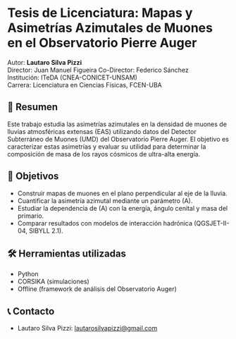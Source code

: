 # Tesis de Licenciatura: Mapas y Asimetrías Azimutales de Muones en el Observatorio Pierre Auger

Autor: **Lautaro Silva Pizzi**  
Director: Juan Manuel Figueira
Co-Director: Federico Sánchez  
Institución: ITeDA (CNEA-CONICET-UNSAM)  
Carrera: Licenciatura en Ciencias Físicas, FCEN-UBA

## 📖 Resumen

Este trabajo estudia las asimetrías azimutales en la densidad de muones de lluvias atmosféricas extensas (EAS) utilizando datos del Detector Subterráneo de Muones (UMD) del Observatorio Pierre Auger. El objetivo es caracterizar estas asimetrías y evaluar su utilidad para determinar la composición de masa de los rayos cósmicos de ultra-alta energía.

## 🎯 Objetivos

- Construir mapas de muones en el plano perpendicular al eje de la lluvia.
- Cuantificar la asimetría azimutal mediante un parámetro (A).
- Estudiar la dependencia de (A) con la energía, ángulo cenital y masa del primario.
- Comparar resultados con modelos de interacción hadrónica (QGSJET-II-04, SIBYLL 2.1).

## 🛠️ Herramientas utilizadas

- Python
- CORSIKA (simulaciones)
- Offline (framework de análisis del Observatorio Auger)

## 📞 Contacto

- Lautaro Silva Pizzi: lautarosilvapizzi@gmail.com
